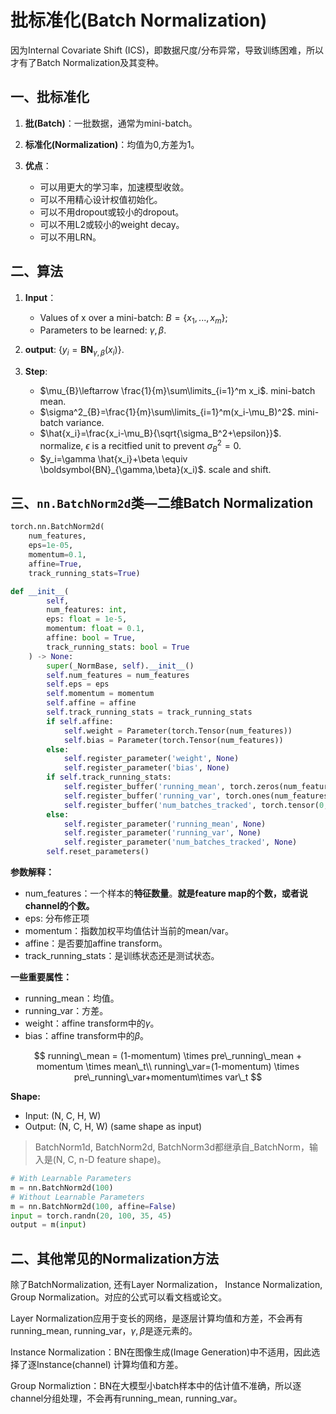 # 批标准化(Batch Normalization)

因为Internal Covariate Shift (ICS)，即数据尺度/分布异常，导致训练困难，所以才有了Batch Normalization及其变种。

## 一、批标准化

1. **批(Batch)**：一批数据，通常为mini-batch。

2. **标准化(Normalization)**：均值为0,方差为1。

3. **优点**：

   + 可以用更大的学习率，加速模型收敛。
   + 可以不用精心设计权值初始化。
   + 可以不用dropout或较小的dropout。
   + 可以不用L2或较小的weight decay。
   + 可以不用LRN。

   

## 二、算法

1. **Input**：

   + Values of x over a mini-batch: $B=\{x_1,...,x_m\}$;
   + Parameters to be learned: $\gamma,\beta$.

2. **output**: $\{y_i=\boldsymbol{BN}_{\gamma,\beta}(x_i)\}$.

3. **Step**:

   + $\mu_{B}\leftarrow \frac{1}{m}\sum\limits_{i=1}^m x_i$.  mini-batch mean.
   + $\sigma^2_{B}=\frac{1}{m}\sum\limits_{i=1}^m(x_i-\mu_B)^2$.  mini-batch variance.
   + $\hat{x_i}=\frac{x_i-\mu_B}{\sqrt{\sigma_B^2+\epsilon}}$.  normalize, $\epsilon$ is a recitfied unit to prevent $\sigma^2_B=0$.
   + $y_i=\gamma \hat{x_i}+\beta \equiv \boldsymbol{BN}_{\gamma,\beta}(x_i)$.  scale and shift.

   

## 三、`nn.BatchNorm2d`类—二维Batch Normalization

```python
torch.nn.BatchNorm2d(
    num_features, 
    eps=1e-05, 
    momentum=0.1, 
    affine=True, 
    track_running_stats=True)

def __init__(
        self,
        num_features: int,
        eps: float = 1e-5,
        momentum: float = 0.1,
        affine: bool = True,
        track_running_stats: bool = True
    ) -> None:
        super(_NormBase, self).__init__()
        self.num_features = num_features
        self.eps = eps
        self.momentum = momentum
        self.affine = affine
        self.track_running_stats = track_running_stats
        if self.affine:
            self.weight = Parameter(torch.Tensor(num_features))
            self.bias = Parameter(torch.Tensor(num_features))
        else:
            self.register_parameter('weight', None)
            self.register_parameter('bias', None)
        if self.track_running_stats:
            self.register_buffer('running_mean', torch.zeros(num_features))
            self.register_buffer('running_var', torch.ones(num_features))
            self.register_buffer('num_batches_tracked', torch.tensor(0, dtype=torch.long))
        else:
            self.register_parameter('running_mean', None)
            self.register_parameter('running_var', None)
            self.register_parameter('num_batches_tracked', None)
        self.reset_parameters()
```

**参数解释：**

+ num_features：一个样本的**特征数量**。**就是feature map的个数，或者说channel的个数。**
+ eps: 分布修正项
+ momentum：指数加权平均值估计当前的mean/var。
+ affine：是否要加affine transform。
+ track_running_stats：是训练状态还是测试状态。

**一些重要属性：**

+ running_mean：均值。
+ running_var：方差。
+ weight：affine transform中的$\gamma$。
+ bias：affine transform中的$\beta$。

$$
running\_mean = (1-momentum) \times pre\_running\_mean + momentum \times mean\_t\\
running\_var=(1-momentum) \times pre\_running\_var+momentum\times var\_t
$$

**Shape:**

- Input: (N, C, H, W)
- Output: (N, C, H, W) (same shape as input)

> BatchNorm1d, BatchNorm2d, BatchNorm3d都继承自_BatchNorm，输入是(N, C, n-D feature shape)。

```python
# With Learnable Parameters
m = nn.BatchNorm2d(100)
# Without Learnable Parameters
m = nn.BatchNorm2d(100, affine=False)
input = torch.randn(20, 100, 35, 45)
output = m(input)
```



## 二、其他常见的Normalization方法

除了BatchNormalization, 还有Layer Normalization， Instance Normalization,  Group Normalization。对应的公式可以看文档或论文。

Layer Normalization应用于变长的网络，是逐层计算均值和方差，不会再有running_mean, running_var，$\gamma,\beta$是逐元素的。

Instance Normalization：BN在图像生成(Image Generation)中不适用，因此选择了逐Instance(channel) 计算均值和方差。

Group Normaliztion：BN在大模型小batch样本中的估计值不准确，所以逐channel分组处理，不会再有running_mean, running_var。